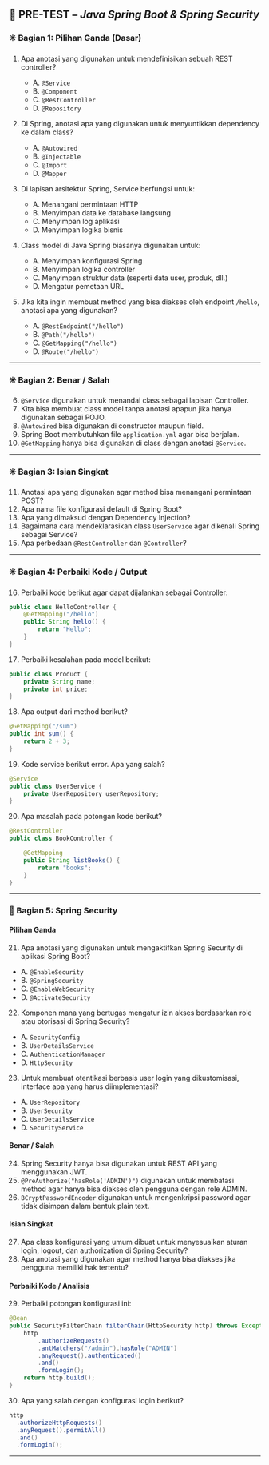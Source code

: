 ## 📄 **PRE-TEST** – _Java Spring Boot & Spring Security_

### ✳️ Bagian 1: Pilihan Ganda (Dasar)

1. Apa anotasi yang digunakan untuk mendefinisikan sebuah REST controller?

   - A. `@Service`
   - B. `@Component`
   - C. `@RestController`
   - D. `@Repository`

2. Di Spring, anotasi apa yang digunakan untuk menyuntikkan dependency ke dalam class?

   - A. `@Autowired`
   - B. `@Injectable`
   - C. `@Import`
   - D. `@Mapper`

3. Di lapisan arsitektur Spring, Service berfungsi untuk:

   - A. Menangani permintaan HTTP
   - B. Menyimpan data ke database langsung
   - C. Menyimpan log aplikasi
   - D. Menyimpan logika bisnis

4. Class model di Java Spring biasanya digunakan untuk:

   - A. Menyimpan konfigurasi Spring
   - B. Menyimpan logika controller
   - C. Menyimpan struktur data (seperti data user, produk, dll.)
   - D. Mengatur pemetaan URL

5. Jika kita ingin membuat method yang bisa diakses oleh endpoint `/hello`, anotasi apa yang digunakan?

   - A. `@RestEndpoint("/hello")`
   - B. `@Path("/hello")`
   - C. `@GetMapping("/hello")`
   - D. `@Route("/hello")`

---

### ✳️ Bagian 2: Benar / Salah

6. `@Service` digunakan untuk menandai class sebagai lapisan Controller.
7. Kita bisa membuat class model tanpa anotasi apapun jika hanya digunakan sebagai POJO.
8. `@Autowired` bisa digunakan di constructor maupun field.
9. Spring Boot membutuhkan file `application.yml` agar bisa berjalan.
10. `@GetMapping` hanya bisa digunakan di class dengan anotasi `@Service`.

---

### ✳️ Bagian 3: Isian Singkat

11. Anotasi apa yang digunakan agar method bisa menangani permintaan POST?
12. Apa nama file konfigurasi default di Spring Boot?
13. Apa yang dimaksud dengan Dependency Injection?
14. Bagaimana cara mendeklarasikan class `UserService` agar dikenali Spring sebagai Service?
15. Apa perbedaan `@RestController` dan `@Controller`?

---

### ✳️ Bagian 4: Perbaiki Kode / Output

16. Perbaiki kode berikut agar dapat dijalankan sebagai Controller:

```java
public class HelloController {
    @GetMapping("/hello")
    public String hello() {
        return "Hello";
    }
}
```

17. Perbaiki kesalahan pada model berikut:

```java
public class Product {
    private String name;
    private int price;
}
```

18. Apa output dari method berikut?

```java
@GetMapping("/sum")
public int sum() {
    return 2 + 3;
}
```

19. Kode service berikut error. Apa yang salah?

```java
@Service
public class UserService {
    private UserRepository userRepository;
}
```

20. Apa masalah pada potongan kode berikut?

```java
@RestController
public class BookController {

    @GetMapping
    public String listBooks() {
        return "books";
    }
}
```

---

### 🔐 Bagian 5: Spring Security

#### Pilihan Ganda

21. Apa anotasi yang digunakan untuk mengaktifkan Spring Security di aplikasi Spring Boot?

- A. `@EnableSecurity`
- B. `@SpringSecurity`
- C. `@EnableWebSecurity`
- D. `@ActivateSecurity`

22. Komponen mana yang bertugas mengatur izin akses berdasarkan role atau otorisasi di Spring Security?

- A. `SecurityConfig`
- B. `UserDetailsService`
- C. `AuthenticationManager`
- D. `HttpSecurity`

23. Untuk membuat otentikasi berbasis user login yang dikustomisasi, interface apa yang harus diimplementasi?

- A. `UserRepository`
- B. `UserSecurity`
- C. `UserDetailsService`
- D. `SecurityService`

#### Benar / Salah

24. Spring Security hanya bisa digunakan untuk REST API yang menggunakan JWT.
25. `@PreAuthorize("hasRole('ADMIN')")` digunakan untuk membatasi method agar hanya bisa diakses oleh pengguna dengan role ADMIN.
26. `BCryptPasswordEncoder` digunakan untuk mengenkripsi password agar tidak disimpan dalam bentuk plain text.

#### Isian Singkat

27. Apa class konfigurasi yang umum dibuat untuk menyesuaikan aturan login, logout, dan authorization di Spring Security?
28. Apa anotasi yang digunakan agar method hanya bisa diakses jika pengguna memiliki hak tertentu?

#### Perbaiki Kode / Analisis

29. Perbaiki potongan konfigurasi ini:

```java
@Bean
public SecurityFilterChain filterChain(HttpSecurity http) throws Exception {
    http
        .authorizeRequests()
        .antMatchers("/admin").hasRole("ADMIN")
        .anyRequest().authenticated()
        .and()
        .formLogin();
    return http.build();
}
```

30. Apa yang salah dengan konfigurasi login berikut?

```java
http
  .authorizeHttpRequests()
  .anyRequest().permitAll()
  .and()
  .formLogin();
```

---
